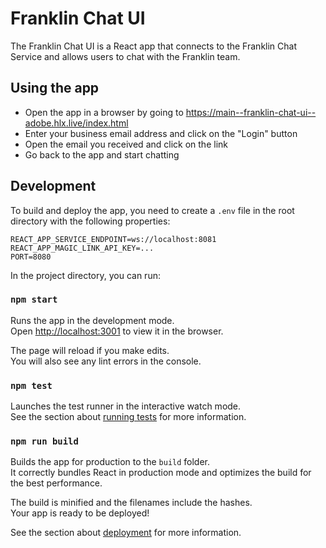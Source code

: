 # Franklin Chat UI
The Franklin Chat UI is a React app that connects to the Franklin Chat Service and allows users to chat with the Franklin team.

## Using the app
- Open the app in a browser by going to https://main--franklin-chat-ui--adobe.hlx.live/index.html
- Enter your business email address and click on the "Login" button
- Open the email you received and click on the link
- Go back to the app and start chatting

## Development

To build and deploy the app, you need to create a `.env` file in the root directory with the following properties:
```
REACT_APP_SERVICE_ENDPOINT=ws://localhost:8081
REACT_APP_MAGIC_LINK_API_KEY=...
PORT=8080
```

In the project directory, you can run:

### `npm start`

Runs the app in the development mode.\
Open [http://localhost:3001](http://localhost:3001) to view it in the browser.

The page will reload if you make edits.\
You will also see any lint errors in the console.

### `npm test`

Launches the test runner in the interactive watch mode.\
See the section about [running tests](https://facebook.github.io/create-react-app/docs/running-tests) for more information.

### `npm run build`

Builds the app for production to the `build` folder.\
It correctly bundles React in production mode and optimizes the build for the best performance.

The build is minified and the filenames include the hashes.\
Your app is ready to be deployed!

See the section about [deployment](https://facebook.github.io/create-react-app/docs/deployment) for more information.
